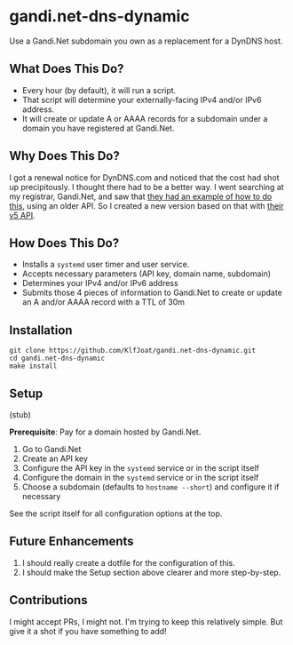 # gandi.net-dns-dynamic
Use a Gandi.Net subdomain you own as a replacement for a DynDNS host.

## What Does This Do?
* Every hour (by default), it will run a script.
* That script will determine your externally-facing IPv4 and/or IPv6 address.
* It will create or update A or AAAA records for a subdomain under a domain you have registered at Gandi.Net.

## Why Does This Do?
I got a renewal notice for DynDNS.com and noticed that the cost had shot up precipitously. I thought there had to be a better way. I went searching at my registrar, Gandi.Net, and saw that [they had an example of how to do this](https://github.com/Gandi/api-examples/blob/master/bash/livedns/mywanip.sh), using an older API. So I created a new version based on that with [their v5 API](https://api.gandi.net/docs/livedns/).

## How Does This Do?
* Installs a `systemd` user timer and user service.
* Accepts necessary parameters (API key, domain name, subdomain)
* Determines your IPv4 and/or IPv6 address
* Submits those 4 pieces of information to Gandi.Net to create or update an A and/or AAAA record with a TTL of 30m

## Installation
```
git clone https://github.com/KlfJoat/gandi.net-dns-dynamic.git
cd gandi.net-dns-dynamic
make install
```

## Setup
(stub)

**Prerequisite**: Pay for a domain hosted by Gandi.Net.
1. Go to Gandi.Net
2. Create an API key
3. Configure the API key in the `systemd` service or in the script itself
4. Configure the domain in the `systemd` service or in the script itself
5. Choose a subdomain (defaults to `hostname --short`) and configure it if necessary

See the script itself for all configuration options at the top. 

## Future Enhancements
1. I should really create a dotfile for the configuration of this.
2. I should make the Setup section above clearer and more step-by-step.

## Contributions
I might accept PRs, I might not. I'm trying to keep this relatively simple. But give it a shot if you have something to add!

